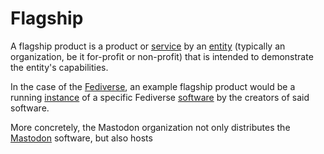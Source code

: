 # Flagship

A flagship product is a product or [service](/docs/tech/glossary/service) by an [entity](/docs/glossary/entity) (typically an organization, be it for-profit or non-profit) that is intended to demonstrate the entity's capabilities.

In the case of the [Fediverse](/docs/glossary/fediverse), an example flagship product would be a running [instance](/docs/glossary/instance) of a specific Fediverse [software](/docs/glossary/software) by the creators of said software.

More concretely, the Mastodon organization not only distributes the [Mastodon](/docs/software/server/mastodon) software, but also hosts